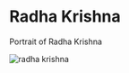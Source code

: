 # Radha Krishna
Portrait of Radha Krishna

![radha krishna](https://user-images.githubusercontent.com/113975908/198510920-c620ef32-8e6e-4451-b3c2-9263854257fd.gif)
